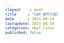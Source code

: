 ```yaml
---
clayout    : post
title     : "CAP_BPF介绍"
date      : 2023-09-24
lastupdate: 2023-09-24
categories: ebpf,linux
published: false
---
```


